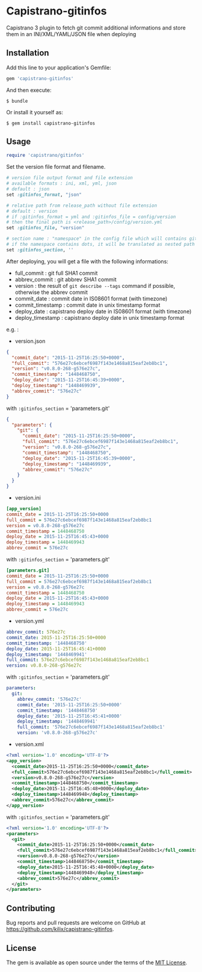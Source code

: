 # Capistrano-gitinfos

Capistrano 3 plugin to fetch git commit additional informations and store them in an INI/XML/YAML/JSON file when deploying

## Installation

Add this line to your application's Gemfile:

```ruby
gem 'capistrano-gitinfos'
```

And then execute:

    $ bundle

Or install it yourself as:

    $ gem install capistrano-gitinfos

## Usage

```ruby
require 'capistrano/gitinfos'
```

Set the version file format and filename.

```ruby
# version file output format and file extension
# available formats : ini, xml, yml, json
# default : json
set :gitinfos_format, "json"

# relative path from release_path without file extension
# default : version
# if :gitinfos_format = yml and :gitinfos_file = config/version
# then the final path is <release_path>/config/version.yml
set :gitinfos_file, "version"

# section name : "namespace" in the config file which will contains git commit informations
# if the namespace contains dots, it will be translated as nested path in JSON, YML and XML
set :gitinfos_section, ''
```

After deploying, you will get a file with the following informations:

* full_commit : git full SHA1 commit
* abbrev_commit : git abbrev SHA1 commit
* version : the result of `git describe --tags` command if possible, otherwise the abbrev commit
* commit_date : commit date in IS08601 format (with timezone)
* commit_timestamp : commit date in unix timestamp format
* deploy_date : capistrano deploy date in IS08601 format (with timezone)
* deploy_timestamp : capistrano deploy date in unix timestamp format

e.g. :

* version.json

```json
{
  "commit_date": "2015-11-25T16:25:50+0000",
  "full_commit": "576e27c6ebcef6987f143e1468a815eaf2eb8bc1",
  "version": "v0.8.0-268-g576e27c",
  "commit_timestamp": "1448468750",
  "deploy_date": "2015-11-25T16:45:39+0000",
  "deploy_timestamp": "1448469939",
  "abbrev_commit": "576e27c"
}
```

with `:gitinfos_section` = 'parameters.git'

```json
{
  "parameters": {
    "git": {
      "commit_date": "2015-11-25T16:25:50+0000",
      "full_commit": "576e27c6ebcef6987f143e1468a815eaf2eb8bc1",
      "version": "v0.8.0-268-g576e27c",
      "commit_timestamp": "1448468750",
      "deploy_date": "2015-11-25T16:45:39+0000",
      "deploy_timestamp": "1448469939",
      "abbrev_commit": "576e27c"
    }
  }
}
```

* version.ini

```ini
[app_version]
commit_date = 2015-11-25T16:25:50+0000
full_commit = 576e27c6ebcef6987f143e1468a815eaf2eb8bc1
version = v0.8.0-268-g576e27c
commit_timestamp = 1448468750
deploy_date = 2015-11-25T16:45:43+0000
deploy_timestamp = 1448469943
abbrev_commit = 576e27c
```

with `:gitinfos_section` = 'parameters.git'

```ini
[parameters.git]
commit_date = 2015-11-25T16:25:50+0000
full_commit = 576e27c6ebcef6987f143e1468a815eaf2eb8bc1
version = v0.8.0-268-g576e27c
commit_timestamp = 1448468750
deploy_date = 2015-11-25T16:45:43+0000
deploy_timestamp = 1448469943
abbrev_commit = 576e27c
```

* version.yml

```yml
abbrev_commit: 576e27c
commit_date: 2015-11-25T16:25:50+0000
commit_timestamp: '1448468750'
deploy_date: 2015-11-25T16:45:41+0000
deploy_timestamp: '1448469941'
full_commit: 576e27c6ebcef6987f143e1468a815eaf2eb8bc1
version: v0.8.0-268-g576e27c
```

with `:gitinfos_section` = 'parameters.git'

```yml
parameters:
  git:
    abbrev_commit: '576e27c'
    commit_date: '2015-11-25T16:25:50+0000'
    commit_timestamp: '1448468750'
    deploy_date: '2015-11-25T16:45:41+0000'
    deploy_timestamp: '1448469941'
    full_commit: '576e27c6ebcef6987f143e1468a815eaf2eb8bc1'
    version: 'v0.8.0-268-g576e27c'
```

* version.xml

```xml
<?xml version='1.0' encoding='UTF-8'?>
<app_version>
  <commit_date>2015-11-25T16:25:50+0000</commit_date>
  <full_commit>576e27c6ebcef6987f143e1468a815eaf2eb8bc1</full_commit>
  <version>v0.8.0-268-g576e27c</version>
  <commit_timestamp>1448468750</commit_timestamp>
  <deploy_date>2015-11-25T16:45:48+0000</deploy_date>
  <deploy_timestamp>1448469948</deploy_timestamp>
  <abbrev_commit>576e27c</abbrev_commit>
</app_version>
```

with `:gitinfos_section` = 'parameters.git'

```xml
<?xml version='1.0' encoding='UTF-8'?>
<parameters>
  <git>
    <commit_date>2015-11-25T16:25:50+0000</commit_date>
    <full_commit>576e27c6ebcef6987f143e1468a815eaf2eb8bc1</full_commit>
    <version>v0.8.0-268-g576e27c</version>
    <commit_timestamp>1448468750</commit_timestamp>
    <deploy_date>2015-11-25T16:45:48+0000</deploy_date>
    <deploy_timestamp>1448469948</deploy_timestamp>
    <abbrev_commit>576e27c</abbrev_commit>
  </git>
</parameters>
```

## Contributing

Bug reports and pull requests are welcome on GitHub at https://github.com/kilix/capistrano-gitinfos.

## License

The gem is available as open source under the terms of the [MIT License](http://opensource.org/licenses/MIT).
